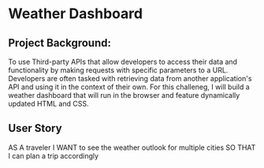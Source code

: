 # Weather Dashboard

## Project Background:
To use Third-party APIs that allow developers to access their data and functionality by making requests with specific parameters to a URL. Developers are often tasked with retrieving data from another application's API and using it in the context of their own. For this challeneg, I will build a weather dashboard that will run in the browser and feature dynamically updated HTML and CSS.

## User Story
AS A traveler
I WANT to see the weather outlook for multiple cities
SO THAT I can plan a trip accordingly